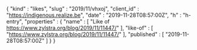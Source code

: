 {
  "kind" : "likes",
  "slug" : "2019/11/vhxoj",
  "client_id" : "https://indigenous.realize.be",
  "date" : "2019-11-28T08:57:00Z",
  "h" : "h-entry",
  "properties" : {
    "name" : [ "Like of https://www.zylstra.org/blog/2019/11/11447/" ],
    "like-of" : [ "https://www.zylstra.org/blog/2019/11/11447/" ],
    "published" : [ "2019-11-28T08:57:00Z" ]
  }
}
